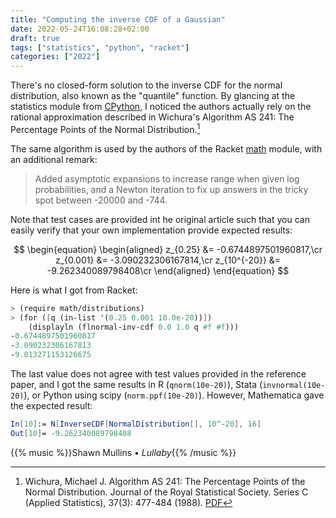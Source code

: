 ```yaml
---
title: "Computing the inverse CDF of a Gaussian"
date: 2022-05-24T16:08:28+02:00
draft: true
tags: ["statistics", "python", "racket"]
categories: ["2022"]
---
```


There's no closed-form solution to the inverse CDF for the normal distribution, also known as the "quantile" function. By glancing at the statistics module from [CPython], I noticed the authors actually rely on the rational approximation described in Wichura's Algorithm AS 241: The Percentage Points of the Normal Distribution.[^1]

The same algorithm is used by the authors of the Racket [math] module, with an additional remark:

> Added asymptotic expansions to increase range when given log probabilities, and a Newton iteration to fix up answers in the tricky spot between -20000 and -744.

Note that test cases are provided int he original article such that you can easily verify that your own implementation provide expected results:

$$
\begin{equation}
\begin{aligned}
z_{0.25} &= -0.6744897501960817,\cr
z_{0.001} &= -3.090232306167814,\cr
z_{10^{-20}} &= -9.262340089798408\cr
\end{aligned}
\end{equation}
$$

Here is what I got from Racket:

```scheme
> (require math/distributions)
> (for ([q (in-list '(0.25 0.001 10.0e-20))])
    (displayln (flnormal-inv-cdf 0.0 1.0 q #f #f)))
-0.6744897501960817
-3.090232306167813
-9.013271153126675
```

The last value does not agree with test values provided in the reference paper, and I got the same results in R (`qnorm(10e-20)`), Stata (`invnormal(10e-20)`), or Python using scipy (`norm.ppf(10e-20)`). However, Mathematica gave the expected result:

```mathematica
In[10]:= N[InverseCDF[NormalDistribution[], 10^-20], 16]
Out[10]= -9.262340089798408
```

[^1]: Wichura, Michael J. Algorithm AS 241: The Percentage Points of the Normal Distribution. Journal of the Royal Statistical Society. Series C (Applied Statistics), 37(3): 477-484 (1988). [PDF](https://csg.sph.umich.edu/abecasis/gas_power_calculator/algorithm-as-241-the-percentage-points-of-the-normal-distribution.pdf)

{{% music %}}Shawn Mullins • _Lullaby_{{% /music %}}

[cpython]: https://github.com/python/cpython
[math]: https://docs.racket-lang.org/math/
